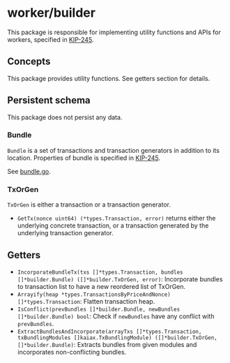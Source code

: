 # worker/builder

This package is responsible for implementing utility functions and APIs for workers, specified in [KIP-245](https://kips.kaia.io/KIPs/kip-245).

## Concepts

This package provides utility functions. See getters section for details.

## Persistent schema

This package does not persist any data.

### Bundle

`Bundle` is a set of transactions and transaction generators in addition to its location.
Properties of bundle is specified in [KIP-245](https://kips.kaia.io/KIPs/kip-245).

See [bundle.go](./bundle.go).

### TxOrGen

`TxOrGen` is either a transaction or a transaction generator.

- `GetTx(nonce uint64) (*types.Transaction, error)` returns either the underlying concrete transaction, or a transaction generated by the underlying transaction generator.

## Getters

- `IncorporateBundleTx(txs []*types.Transaction, bundles []*builder.Bundle) ([]*builder.TxOrGen, error)`: Incorporate bundles to transaction list to have a new reordered list of TxOrGen.
- `Arrayify(heap *types.TransactionsByPriceAndNonce) []*types.Transaction`: Flatten transaction heap.
- `IsConflict(prevBundles []*builder.Bundle, newBundles []*builder.Bundle) bool`: Check if `newBundles` have any conflict with `prevBundles`.
- `ExtractBundlesAndIncorporate(arrayTxs []*types.Transaction, txBundlingModules []kaiax.TxBundlingModule) ([]*builder.TxOrGen, []*builder.Bundle)`: Extracts bundles from given modules and incorporates non-conflicting bundles.
